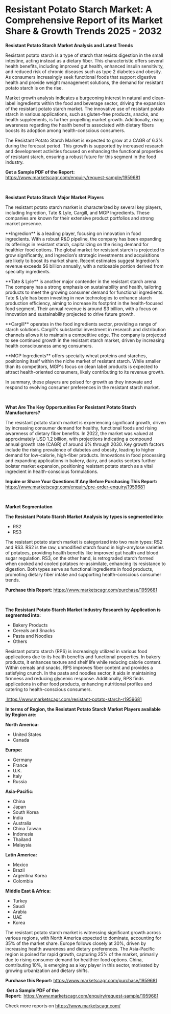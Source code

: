 <p><h1>Resistant Potato Starch Market: A Comprehensive Report of its Market Share & Growth Trends 2025 - 2032</h1></p><p><strong>Resistant Potato Starch Market Analysis and Latest Trends</strong></p>
<p><p>Resistant potato starch is a type of starch that resists digestion in the small intestine, acting instead as a dietary fiber. This characteristic offers several health benefits, including improved gut health, enhanced insulin sensitivity, and reduced risk of chronic diseases such as type 2 diabetes and obesity. As consumers increasingly seek functional foods that support digestive health and provide weight management solutions, the demand for resistant potato starch is on the rise.</p><p>Market growth analysis indicates a burgeoning interest in natural and clean-label ingredients within the food and beverage sector, driving the expansion of the resistant potato starch market. The innovative use of resistant potato starch in various applications, such as gluten-free products, snacks, and health supplements, is further propelling market growth. Additionally, rising awareness regarding the health benefits associated with dietary fibers boosts its adoption among health-conscious consumers.</p><p>The Resistant Potato Starch Market is expected to grow at a CAGR of 6.3% during the forecast period. This growth is supported by increased research and development activities focused on enhancing the functional properties of resistant starch, ensuring a robust future for this segment in the food industry.</p></p>
<p><strong>Get a Sample PDF of the Report:&nbsp;</strong> <a href="https://www.marketscagr.com/enquiry/request-sample/1959681?utm_campaign=2935&utm_medium=2&utm_source=Github&utm_content=ia&utm_term=07042025&utm_id=resistant-potato-starch">https://www.marketscagr.com/enquiry/request-sample/1959681</a></p>
<p>&nbsp;</p>
<p><strong>Resistant Potato Starch Major Market Players</strong></p>
<p><p>The resistant potato starch market is characterized by several key players, including Ingredion, Tate & Lyle, Cargill, and MGP Ingredients. These companies are known for their extensive product portfolios and strong market presence.</p><p>**Ingredion** is a leading player, focusing on innovation in food ingredients. With a robust R&D pipeline, the company has been expanding its offerings in resistant starch, capitalizing on the rising demand for healthier food options. The global market for resistant starch is projected to grow significantly, and Ingredion’s strategic investments and acquisitions are likely to boost its market share. Recent estimates suggest Ingredion's revenue exceeds $6 billion annually, with a noticeable portion derived from specialty ingredients.</p><p>**Tate & Lyle** is another major contender in the resistant starch arena. The company has a strong emphasis on sustainability and health, tailoring products to meet the growing consumer demand for functional ingredients. Tate & Lyle has been investing in new technologies to enhance starch production efficiency, aiming to increase its footprint in the health-focused food segment. Their annual revenue is around $3 billion, with a focus on innovation and sustainability projected to drive future growth.</p><p>**Cargill** operates in the food ingredients sector, providing a range of starch solutions. Cargill's substantial investment in research and distribution channels allows it to maintain a competitive edge. The company is projected to see continued growth in the resistant starch market, driven by increasing health consciousness among consumers.</p><p>**MGP Ingredients** offers specialty wheat proteins and starches, positioning itself within the niche market of resistant starch. While smaller than its competitors, MGP's focus on clean label products is expected to attract health-oriented consumers, likely contributing to its revenue growth.</p><p>In summary, these players are poised for growth as they innovate and respond to evolving consumer preferences in the resistant starch market.</p></p>
<p>&nbsp;</p>
<p><strong>What Are The Key Opportunities For Resistant Potato Starch Manufacturers?</strong></p>
<p><p>The resistant potato starch market is experiencing significant growth, driven by increasing consumer demand for healthy, functional foods and rising awareness of dietary fiber benefits. In 2022, the market was valued at approximately USD 1.2 billion, with projections indicating a compound annual growth rate (CAGR) of around 6% through 2030. Key growth factors include the rising prevalence of diabetes and obesity, leading to higher demand for low-calorie, high-fiber products. Innovations in food processing and expanding applications in bakery, dairy, and snacks sectors further bolster market expansion, positioning resistant potato starch as a vital ingredient in health-conscious formulations.</p></p>
<p><strong>Inquire or Share Your Questions If Any Before Purchasing This Report:</strong> <a href="https://www.marketscagr.com/enquiry/pre-order-enquiry/1959681?utm_campaign=2935&utm_medium=2&utm_source=Github&utm_content=ia&utm_term=07042025&utm_id=resistant-potato-starch">https://www.marketscagr.com/enquiry/pre-order-enquiry/1959681</a></p>
<p>&nbsp;</p>
<p><strong>Market Segmentation</strong></p>
<p><strong>The Resistant Potato Starch Market Analysis by types is segmented into:</strong></p>
<p><ul><li>RS2</li><li>RS3</li></ul></p>
<p><p>The resistant potato starch market is categorized into two main types: RS2 and RS3. RS2 is the raw, unmodified starch found in high-amylose varieties of potatoes, providing health benefits like improved gut health and blood sugar regulation. RS3, on the other hand, is retrograded starch formed when cooked and cooled potatoes re-assimilate, enhancing its resistance to digestion. Both types serve as functional ingredients in food products, promoting dietary fiber intake and supporting health-conscious consumer trends.</p></p>
<p><strong>Purchase this Report:&nbsp;</strong><a href="https://www.marketscagr.com/purchase/1959681?utm_campaign=2935&utm_medium=2&utm_source=Github&utm_content=ia&utm_term=07042025&utm_id=resistant-potato-starch">https://www.marketscagr.com/purchase/1959681</a></p>
<p>&nbsp;</p>
<p><strong>The Resistant Potato Starch Market Industry Research by Application is segmented into:</strong></p>
<p><ul><li>Bakery Products</li><li>Cereals and Snacks</li><li>Pasta and Noodles</li><li>Others</li></ul></p>
<p><p>Resistant potato starch (RPS) is increasingly utilized in various food applications due to its health benefits and functional properties. In bakery products, it enhances texture and shelf life while reducing calorie content. Within cereals and snacks, RPS improves fiber content and provides a satisfying crunch. In the pasta and noodles sector, it aids in maintaining firmness and reducing glycemic response. Additionally, RPS finds applications in other food products, enhancing nutritional profiles and catering to health-conscious consumers.</p></p>
<p><a href="https://www.marketscagr.com/resistant-potato-starch-r1959681?utm_campaign=2935&utm_medium=2&utm_source=Github&utm_content=ia&utm_term=07042025&utm_id=resistant-potato-starch">&nbsp;https://www.marketscagr.com/resistant-potato-starch-r1959681</a></p>
<p><strong>In terms of Region, the Resistant Potato Starch Market Players available by Region are:</strong></p>
<p>
    <p> <strong> North America: </strong>
        <ul>
            <li>United States</li>
            <li>Canada</li>
        </ul>
        </p> 
    <p> <strong> Europe: </strong>
        <ul>
            <li>Germany</li>
            <li>France</li>
            <li>U.K.</li>
            <li>Italy</li>
            <li>Russia</li>
        </ul>
        </p> 
    <p> <strong> Asia-Pacific: </strong>
        <ul>
            <li>China</li>
            <li>Japan</li>
            <li>South Korea</li>
            <li>India</li>
            <li>Australia</li>
            <li>China Taiwan</li>
            <li>Indonesia</li>
            <li>Thailand</li>
            <li>Malaysia</li>
        </ul>
        </p> 
    <p> <strong> Latin America: </strong>
        <ul>
            <li>Mexico</li>
            <li>Brazil</li>
            <li>Argentina Korea</li>
            <li>Colombia</li>
        </ul>
        </p> 
    <p> <strong> Middle East & Africa: </strong>
        <ul>
            <li>Turkey</li>
            <li>Saudi</li>
            <li>Arabia</li>
            <li>UAE</li>
            <li>Korea</li>
        </ul>
    </p>
    </p>
<p><p>The resistant potato starch market is witnessing significant growth across various regions, with North America expected to dominate, accounting for 35% of the market share. Europe follows closely at 30%, driven by increasing health awareness and dietary preferences. The Asia-Pacific region is poised for rapid growth, capturing 25% of the market, primarily due to rising consumer demand for healthier food options. China, contributing 10%, is emerging as a key player in this sector, motivated by growing urbanization and dietary shifts.</p></p>
<p><strong>Purchase this Report: </strong><a href="https://www.marketscagr.com/purchase/1959681?utm_campaign=2935&utm_medium=2&utm_source=Github&utm_content=ia&utm_term=07042025&utm_id=resistant-potato-starch">https://www.marketscagr.com/purchase/1959681</a></p>
<p>&nbsp;<strong>Get a Sample PDF of the Report:&nbsp;&nbsp;</strong><a href="https://www.marketscagr.com/enquiry/request-sample/1959681?utm_campaign=2935&utm_medium=2&utm_source=Github&utm_content=ia&utm_term=07042025&utm_id=resistant-potato-starch">https://www.marketscagr.com/enquiry/request-sample/1959681</a></p>
<p><strong></strong></p>
<p>Check more reports on <a href="https://www.marketscagr.com/?utm_campaign=2935&utm_medium=2&utm_source=Github&utm_content=ia&utm_term=07042025&utm_id=resistant-potato-starch">https://www.marketscagr.com/</a></p>